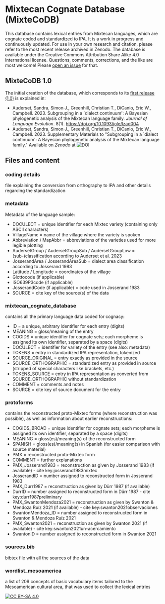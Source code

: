 # Mixtecan Cognate Database (MixteCoDB)

This database contains lexical entries from Mixtecan languages, which are cognate coded and standardized to IPA. It is a work in progress and continuously updated. For use in your own research and citation, please refer to the most recent release archived in Zenodo. The database is available under the Creative Commons Attribution Share Alike 4.0 International license.
Questions, comments, corrections, and the like are most welcome! Please [open an issue](https://github.com/SAuderset/mixtecan-cognate-database/issues/new/choose) for that.

## MixteCoDB 1.0
The initial creation of the database, which corresponds to its [first release (1.0)](https://github.com/SAuderset/mixtecan-cognate-database/releases/tag/v1.0) is explained in:
* Auderset, Sandra, Simon J., Greenhill, Christian T., DiCanio, Eric W., Campbell. 2023. Subgrouping in a `dialect continuum': A Bayesian phylogenetic analysis of the Mixtecan language family. *Journal of Language Evolution*. 8(1). https://doi.org/10.1093/jole/lzad004
* Auderset, Sandra, Simon J., Greenhill, Christian T., DiCanio, Eric W., Campbell. 2023. Supplementary Materials to "Subgrouping in a `dialect continuum': A Bayesian phylogenetic analysis of the Mixtecan language family." Available on *Zenodo* at [![DOI](https://zenodo.org/badge/DOI/10.5281/zenodo.7940497.svg)](https://doi.org/10.5281/zenodo.7940497)


## Files and content

### coding details
file explaining the conversion from orthography to IPA and other details regarding the standardization

### metadata
Metadata of the language sample:
* DOCULECT = unique identifier for each Mixtec variety (containing only ASCII characters)
* VillageName	= name of the village where the variety is spoken
* Abbreviation / MapAbbr = abbreviations of the varieties used for more legible plotting
* AudersetGroup	/ AudersetGroupSub / AudersetGroupLow = (sub-)classification according to Auderset et al. 2023
* JosserandArea	/ JosserandAreaSub = dialect area classification according to Josserand 1983
* Latitude / Longitude = coordinates of the village
* Glottocode (if applicable)
* ISO639P3code (if applicable)
* JosserandCode (if applicable) = code used in Josserand 1983
* SOURCE = cite key of the source(s) of the data


### mixtecan_cognate_database
contains all the primary language data coded for cognacy:
* ID = a unique, arbitrary identifier for each entry (digits)
* MEANING	= gloss/meaning of the entry
* COGIDS = unique identifier for cognate sets; each morpheme is assigned its own identifier, separated by a space (digits)
* DOCULECT = identifier for variety of the entry (see also: metadata)
* TOKENS = entry in standardized IPA representation, tokenized
* SOURCE_ORIGINAL = entry exactly as provided in the source
* SOURCE_ORTHOGRAPHIC = standardized entry as provided in source (stripped of special characters like brackets, etc.)
* TOKENS_SOURCE = entry in IPA representation as converted from SOURCE_ORTHOGRAPHIC without standardization
* COMMENT = comments and notes
* SOURCE = cite key of source document for the entry


### protoforms
contains the reconstructed proto-Mixtec forms (where reconstruction was possible), as well as information about earlier reconstructions:
* COGIDS_BROAD = unique identifier for cognate sets; each morpheme is assigned its own identifier, separated by a space (digits)
* MEANING	= gloss(es)/meaning(s) of the reconstructed form
* SPANISH = gloss(es)/meaning(s) in Spanish (for easier comparison with source material)
* PMX = reconstructed proto-Mixtec form
* COMMENT = further explanations
* PMX_Josserand1983 = reconstruction as given by Josserand 1983 (if available) - cite key:josserand1983mixtec
* JosserandID = number assigned to reconstructed form in Josserand 1983
* PMX_Durr1987 = reconstruction as given by Dürr 1987 (if available)
* DurrID = number assigned to reconstructed form in Dürr 1987 - cite key:durr1987preliminary
* PMX_SwantonMendoza2021 = reconstruction as given by Swanton & Mendoza Ruíz 2021 (if available) - cite key:swanton2021observaciones
* SwantonMendoza_ID = number assigned to reconstructed form in Swanton & Mendoza Ruíz 2021
* PMX_Swanton2021 = reconstruction as given by Swanton 2021 (if available) - cite key:swanton2021un-acercamiento
* SwantonID = number assigned to reconstructed form in Swanton 2021


### sources.bib
bibtex file with all the sources of the data

### wordlist_mesoamerica
a list of 209 concepts of basic vocabulary items tailored to the Mesoamerican cultural area, that was used to collect the lexical entries


[![CC BY-SA 4.0][cc-by-sa-image]][cc-by-sa]

[cc-by-sa]: http://creativecommons.org/licenses/by-sa/4.0/
[cc-by-sa-image]: https://licensebuttons.net/l/by-sa/4.0/88x31.png
[cc-by-sa-shield]: https://img.shields.io/badge/License-CC%20BY--SA%204.0-lightgrey.svg
